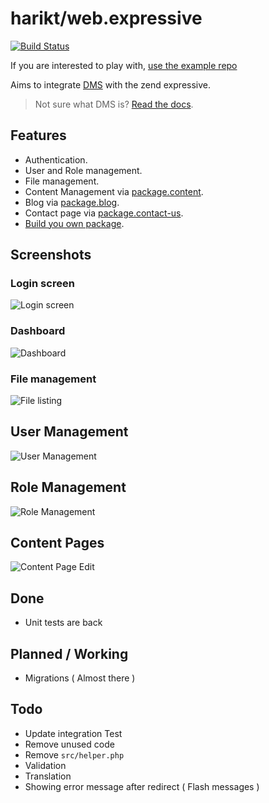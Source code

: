 # harikt/web.expressive

[![Build Status](https://travis-ci.org/harikt/web.expressive.png?branch=master)](https://travis-ci.org/harikt/web.expressive)

If you are interested to play with, [use the example repo](https://github.com/harikt/dms-expressive-skeleton#usage)

Aims to integrate [DMS](https://github.com/dms-org/) with the zend expressive.

> Not sure what DMS is? [Read the docs](http://dms-docs.readthedocs.io/).

## Features

* Authentication.
* User and Role management.
* File management.
* Content Management via [package.content](https://github.com/dms-org/package.content/).
* Blog via [package.blog](https://github.com/dms-org/package.blog/).
* Contact page via [package.contact-us](https://github.com/dms-org/package.contact-us).
* [Build you own package](http://dms-docs.readthedocs.io/en/latest/docs/your-first-app.html).

## Screenshots

### Login screen

![Login screen](https://user-images.githubusercontent.com/120454/30545763-333ca896-9ca8-11e7-99d0-063318b53bb4.png)

### Dashboard

![Dashboard](https://user-images.githubusercontent.com/120454/30545618-c6ac84a8-9ca7-11e7-9f59-ee4f011462f1.png)

### File management

![File listing](https://user-images.githubusercontent.com/120454/30545477-5bf11c64-9ca7-11e7-864d-630872f8ebb8.png)

## User Management

![User Management](https://user-images.githubusercontent.com/120454/30545472-55d60150-9ca7-11e7-90e1-4a28d522ba56.png)

## Role Management

![Role Management](https://user-images.githubusercontent.com/120454/30545525-7fbca17c-9ca7-11e7-8c8a-403ce1dcecb1.png)

## Content Pages

![Content Page Edit](https://user-images.githubusercontent.com/120454/30545343-f0c297b0-9ca6-11e7-94ea-23d4080e07c9.png)

## Done

* Unit tests are back

## Planned / Working

* Migrations ( Almost there )

## Todo

* Update integration Test
* Remove unused code
* Remove `src/helper.php`
* Validation
* Translation
* Showing error message after redirect ( Flash messages )

